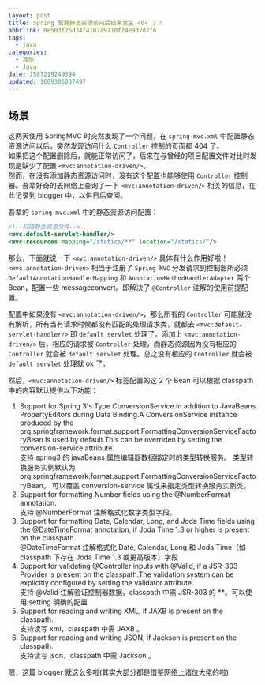 ```yaml
---
layout: post
title: Spring 配置静态资源访问后结果发生 404 了？
abbrlink: 0e503f26d34f4187a9710f24e937d7f6
tags:
  - java
categories:
  - 其他
  - Java
date: 1587219249394
updated: 1609305037497
---
```


## 场景

这两天使用 SpringMVC 时突然发现了一个问题，在 `spring-mvc.xml` 中配置静态资源访问以后，突然发现访问什么 `Controller` 控制的页面都 404 了。\
如果把这个配置删除后，就能正常访问了，后来在与曾经的项目配置文件对比时发现是缺少了配置 `<mvc:annotation-driven/>`。\
然而，在没有添加静态资源访问时，没有这个配置也能够使用 `Controller` 控制器。吾辈好奇的去网络上查询了一下 `<mvc:annotation-driven/>` 相关的信息，在此记录到 blogger 中，以供日后查阅。

吾辈的 `spring-mvc.xml` 中的静态资源访问配置：

```xml
<!--扫描静态资源文件-->
<mvc:default-servlet-handler/>
<mvc:resources mapping="/statics/**" location="/statics/"/>
```

那么，下面就说一下 `<mvc:annotation-driven/>` 具体有什么作用好啦！
`<mvc:annotation-driven>` 相当于注册了 `Spring MVC` 分发请求到控制器所必须 `DefaultAnnotationHandlerMapping` 和 `AnnotationMethodHandlerAdapter` 两个 Bean，配置一些 messageconvert。即解决了 `@Controller` 注解的使用前提配置。

配置中如果没有 `<mvc:annotation-driven/>`，那么所有的 `Controller` 可能就没有解析，所有当有请求时候都没有匹配的处理请求类，就都去 `<mvc:default-servlet-handler/>` 即 `default servlet` 处理了。添加上 `<mvc:annotation-driven/>` 后，相应的请求被 `Controller` 处理，而静态资源因为没有相应的 `Controller` 就会被 `default servlet` 处理。总之没有相应的 `Controller` 就会被 `default servlet` 处理就 ok 了。

然后，`<mvc:annotation-driven/>` 标签配置的这 2 个 Bean 可以根据 classpath 中的内容默认提供以下功能：

1. Support for Spring 3's Type ConversionService in addition to JavaBeans PropertyEditors during Data Binding.A ConversionService instance produced by the org.springframework.format.support.FormattingConversionServiceFactoryBean is used by default.This can be overriden by setting the conversion-service attribute.\
   支持 spring3 的 javaBeans 属性编辑器数据绑定时的类型转换服务。
   类型转换服务实例默认为 org.springframework.format.support.FormattingConversionServiceFactoryBean。
   可以覆盖 conversion-service 属性来指定类型转换服务实例类。
2. Support for formatting Number fields using the @NumberFormat annotation.\
   支持 @NumberFormat 注解格式化数字类型字段。
3. Support for formatting Date, Calendar, Long, and Joda Time fields using the @DateTimeFormat annotation, if Joda Time 1.3 or higher is present on the classpath.\
   @DateTimeFormat 注解格式化 Date, Calendar, Long 和 Joda Time（如 classpath 下存在 Joda Time 1.3 或更高版本）字段
4. Support for validating @Controller inputs with @Valid, if a JSR-303 Provider is present on the classpath.The validation system can be explicitly configured by setting the validator attribute.\
   支持 @Valid 注解验证控制器数据，classpath 中需 JSR-303 的 \*\*。可以使用 setting 明确的配置
5. Support for reading and writing XML, if JAXB is present on the classpath.\
   支持读写 xml，classpath 中需 JAXB 。
6. Support for reading and writing JSON, if Jackson is present on the classpath.\
   支持读写 json，classpath 中需 Jackson 。

嗯，这篇 blogger 就这么多啦(其实大部分都是借鉴网络上诸位大佬的啦)
